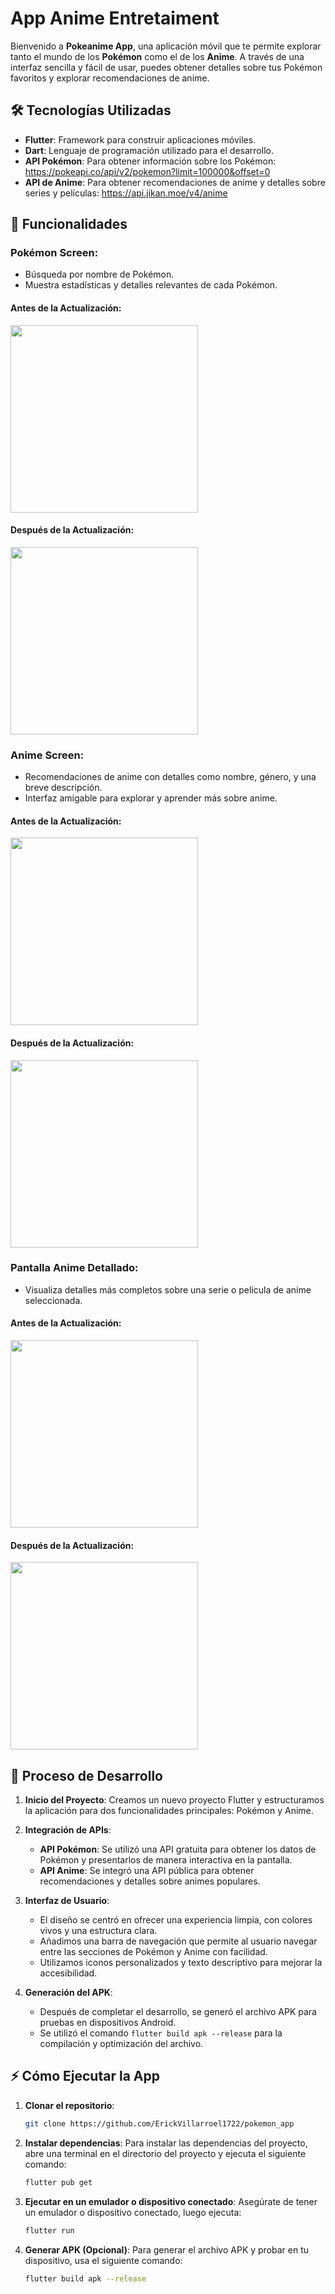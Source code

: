 # App Anime Entretaiment

Bienvenido a **Pokeanime App**, una aplicación móvil que te permite explorar tanto el mundo de los **Pokémon** como el de los **Anime**. A través de una interfaz sencilla y fácil de usar, puedes obtener detalles sobre tus Pokémon favoritos y explorar recomendaciones de anime.

## 🛠️ Tecnologías Utilizadas

- **Flutter**: Framework para construir aplicaciones móviles.
- **Dart**: Lenguaje de programación utilizado para el desarrollo.
- **API Pokémon**: Para obtener información sobre los Pokémon: https://pokeapi.co/api/v2/pokemon?limit=100000&offset=0
- **API de Anime**: Para obtener recomendaciones de anime y detalles sobre series y películas: https://api.jikan.moe/v4/anime

## 📱 Funcionalidades

### Pokémon Screen:
- Búsqueda por nombre de Pokémon.
- Muestra estadísticas y detalles relevantes de cada Pokémon.

#### Antes de la Actualización:
<img src="https://github.com/user-attachments/assets/1e0300cf-375b-4955-b0a5-f49f94480ad2" width="300" />

#### Después de la Actualización:
<img src="https://github.com/user-attachments/assets/2f5ac0d0-3ff7-4330-8a92-54eae6e1c207" width="300" />

### Anime Screen:
- Recomendaciones de anime con detalles como nombre, género, y una breve descripción.
- Interfaz amigable para explorar y aprender más sobre anime.

#### Antes de la Actualización:
<img src="https://github.com/user-attachments/assets/6f8f612d-88b8-4aae-934b-5c31dfdc7b71" width="300" />

#### Después de la Actualización:
<img src= "(https://github.com/user-attachments/assets/db4965b5-2079-42b4-9a4a-5e34a1b3bdc8)"
 width="300" />

### Pantalla Anime Detallado:
- Visualiza detalles más completos sobre una serie o película de anime seleccionada.

#### Antes de la Actualización:
<img src="https://github.com/user-attachments/assets/61f7d46b-72b3-4e8f-b364-4113fbf19523" width="300" />

#### Después de la Actualización:
<img src="https://github.com/user-attachments/assets/c61ccb25-ebce-4dca-8aa3-f00f4f5f0c60" width="300" />


## 🚀 Proceso de Desarrollo

1. **Inicio del Proyecto**: Creamos un nuevo proyecto Flutter y estructuramos la aplicación para dos funcionalidades principales: Pokémon y Anime.
2. **Integración de APIs**:
   - **API Pokémon**: Se utilizó una API gratuita para obtener los datos de Pokémon y presentarlos de manera interactiva en la pantalla.
   - **API Anime**: Se integró una API pública para obtener recomendaciones y detalles sobre animes populares.
3. **Interfaz de Usuario**:
   - El diseño se centró en ofrecer una experiencia limpia, con colores vivos y una estructura clara.
   - Añadimos una barra de navegación que permite al usuario navegar entre las secciones de Pokémon y Anime con facilidad.
   - Utilizamos iconos personalizados y texto descriptivo para mejorar la accesibilidad.

4. **Generación del APK**:
   - Después de completar el desarrollo, se generó el archivo APK para pruebas en dispositivos Android.
   - Se utilizó el comando `flutter build apk --release` para la compilación y optimización del archivo.

## ⚡ Cómo Ejecutar la App

1. **Clonar el repositorio**:
   ```bash
   git clone https://github.com/ErickVillarroel1722/pokemon_app 

2. **Instalar dependencias**:
    Para instalar las dependencias del proyecto, abre una terminal en el directorio del proyecto y ejecuta el siguiente comando:
    ```bash
    flutter pub get
    ```

3. **Ejecutar en un emulador o dispositivo conectado**:
    Asegúrate de tener un emulador o dispositivo conectado, luego ejecuta:
    ```bash
    flutter run
    ```

4. **Generar APK (Opcional)**:
    Para generar el archivo APK y probar en tu dispositivo, usa el siguiente comando:
    ```bash
    flutter build apk --release
    ```
